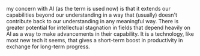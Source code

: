 my concern with AI (as the term is used now) is that it extends our capabilities beyond our understanding in a way that
(usually) doesn't contribute back to our understanding in any meaningful way. There is greater potential for 
intellectual stagnation in fields that depend heavily on AI as a way to make advancements in their capability.
It is a technology, like most new tech it seems, that gives a short-term boost in productivity in exchange for long-term
progress.